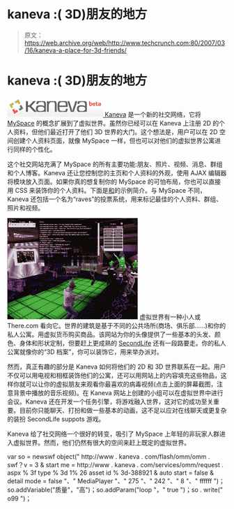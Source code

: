 # kaneva :( 3D)朋友的地方 

> 原文：<https://web.archive.org/web/http://www.techcrunch.com:80/2007/03/16/kaneva-a-place-for-3d-friends/>

# kaneva :( 3D)朋友的地方

[![kanevalogo.png](img/3094d3695aad83b21f1454b7d51997fb.png) ](https://web.archive.org/web/20221001070513/http://kaneva.com/) [Kaneva](https://web.archive.org/web/20221001070513/http://kaneva.com/) 是一个新的社交网络，它将 [MySpace](https://web.archive.org/web/20221001070513/http://www.beta.techcrunch.com/2007/03/15/snocap-announces-alliances-with-major-labels/) 的概念扩展到了虚拟世界。虽然你已经可以在 Kaneva 上注册 2D 的个人资料，但他们最近打开了他们 3D 世界的大门。这个想法是，用户可以在 2D 空间创建个人资料页面，就像 MySpace 一样，但也可以对他们的虚拟世界公寓进行同样的个性化。

这个社交网站充满了 MySpace 的所有主要功能:朋友、照片、视频、消息、群组和个人博客。Kaneva 还让您控制您的主页和个人资料的外观，使用 AJAX 编辑器将模块放入页面。如果你真的想复制你的 MySpace 的可怕布局，你也可以直接用 CSS 来装饰你的个人资料。下面是[和](https://web.archive.org/web/20221001070513/http://www.kaneva.com/channel/kewlchique.people)的示例简介。与 MySpace 不同，Kaneva 还包括一个名为“raves”的投票系统，用来标记最佳的个人资料、群组、照片和视频。

[![kanevasmall.png](img/c233a09b1f1bd96f3265f5c0f01b2006.png)](https://web.archive.org/web/20221001070513/https://beta.techcrunch.com/wp-content/uploads/2007/03/kanevabig.png) 虚拟世界有一种小人或 There.com 看向它。世界的建筑是基于不同的公共场所(商场、俱乐部……)和你的私人公寓。用虚拟货币购买商品。该网站为你的头像提供了一些基本的头发、颜色、身体和形状定制，但要赶上更成熟的 [SecondLife](https://web.archive.org/web/20221001070513/http://www.beta.techcrunch.com/2007/02/10/second-life-census/) 还有一段路要走。你的私人公寓就像你的“3D 档案”，你可以装饰它，用来举办派对。

然而，真正有趣的部分是 Kaneva 如何将他们的 2D 和 3D 世界联系在一起。用户不仅可以用电视和相框装饰他们的公寓，还可以用网站上的内容填充这些物品，这样你就可以让你的虚拟朋友来观看你最喜欢的病毒视频(点击上面的屏幕截图，注意背景中播放的音乐视频)。在 Kaneva 网站上创建的小组可以在虚拟世界中进行会议。Kaneva 还在开发一个任务引擎，将游戏融入世界，这对它的成功至关重要。目前你只能聊天、打扮和做一些基本的动画，这不足以应对在线聊天或更复杂的装扮 SecondLife suppots 游戏。

Kaneva 给了社交网络一个很好的转变，吸引了 MySpace 上年轻的非玩家人群进入虚拟世界。然而，他们仍然有很大的空间来赶上既定的虚拟世界。

var so = newswf object(" http://www . kaneva . com/flash/omm/omm . swf？v = 3 & start me = http://www . kaneva . com/services/omm/request . aspx % 3f type % 3d 1% 26 asset id % 3d-388921 & auto start = false & detail mode = false "、" MediaPlayer "、" 275 "、" 242 "、" 8 "、" ffffff ")；so.addVariable("质量"，"高")；so.addParam("loop "，" true ")；so . write(" o99 ")；

